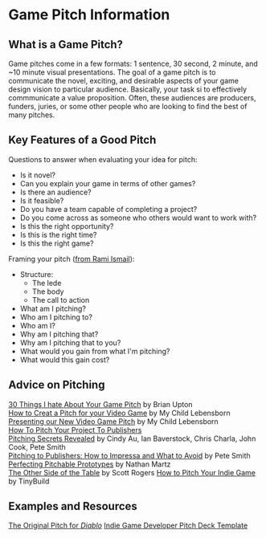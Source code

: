 # Game Pitch Information

## What is a Game Pitch?

Game pitches come in a few formats: 1 sentence, 30 second, 2 minute, and ~10 minute visual presentations. 
The goal of a game pitch is to communicate the novel, exciting, and desirable aspects of your game design vision to particular audience.
Basically, your task si to effectively commmunicate a value proposition.
Often, these audiences are producers, funders, juries, or some other people who are looking to find the best of many pitches.

## Key Features of a Good Pitch


Questions to answer when evaluating your idea for pitch:
* Is it novel?
* Can you explain your game in terms of other games?
* Is there an audience?
* Is it feasible?
* Do you have a team capable of completing a project?
* Do you come across as someone who others would want to work with?
* Is this the right opportunity?
* Is this is the right time?
* Is this the right game?

Framing your pitch ([from Rami Ismail](https://www.gdcvault.com/play/1020877/In-3-Sentences-or-Less)):
* Structure:
  * The lede
  * The body
  * The call to action
* What am I pitching?
* Who am I pitching to?
* Who am I?
* Why am I pitching that?
* Why am I pitching that to you?
* What would you gain from what I'm pitching?
* What would this gain cost?

## Advice on Pitching
[30 Things I hate About Your Game Pitch](https://www.youtube.com/watch?v=4LTtr45y7P0) by Brian Upton  
[How to Creat a Pitch for your Video Game](https://www.youtube.com/watch?v=YAnQPWo9SWM) by My Child Lebensborn  
[Presenting our New Video Game Pitch](https://www.youtube.com/watch?v=CCm7qQwz1jU) by My Child Lebensborn  
[How To Pitch Your Project To Publishers](https://www.gamasutra.com/view/feature/134571/how_to_pitch_your_project_to_.php)  
[Pitching Secrets Revealed](https://www.gdcvault.com/play/1018065/Pitching-Secrets) by Cindy Au, Ian Baverstock, Chris Charla, John Cook, Pete Smith  
[Pitching to Publishers: How to Impressa and What to Avoid](https://www.gdcvault.com/play/1016445/Pitching-to-Publishers-How-to) by Pete Smith  
[Perfecting Pitchable Prototypes](https://www.gdcvault.com/play/1015490/Perfecting-Pitchable) by Nathan Martz  
[The Other Side of the Table](https://www.gdcvault.com/play/1016254/The-Art-of) by Scott Rogers 
[How to Pitch Your Indie Game](http://www.tinybuild.com/how-to-pitch-your-game) by TinyBuild  

## Examples and Resources
[The Original Pitch for *Diablo*](http://www.graybeardgames.com/download/diablo_pitch.pdf) 
[Indie Game Developer Pitch Deck Template](https://www.slideshare.net/bubbleguminteractive/indie-games-developer-pitch-deck-template)  




